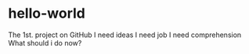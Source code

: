 # hello-world
The 1st. project on GitHub 
I need ideas 
I need job
I need comprehension
What should i do now?
